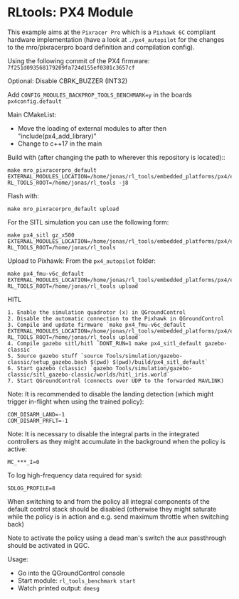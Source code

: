 # RLtools: PX4 Module

This example aims at the `Pixracer Pro` which is a `Pixhawk 6C` compliant hardware implementation (have a look at `./px4_autopilot` for the changes to the mro/pixracerpro board definition and compilation config).

Using the following commit of the PX4 firmware: `7f251d093568179209fa724d155ef0301c3657cf`

Optional: Disable CBRK_BUZZER (INT32)

Add `CONFIG_MODULES_BACKPROP_TOOLS_BENCHMARK=y` in the boards `px4config.default`

Main CMakeList:
- Move the loading of external modules to after then "include(px4_add_library)"
- Change to c++17 in the main

Build with (after changing the path to wherever this repository is located)::
```
make mro_pixracerpro_default EXTERNAL_MODULES_LOCATION=/home/jonas/rl_tools/embedded_platforms/px4/external_modules RL_TOOLS_ROOT=/home/jonas/rl_tools -j8
```
Flash with:
```
make mro_pixracerpro_default upload
```


For the SITL simulation you can use the following form:

```
make px4_sitl gz_x500 EXTERNAL_MODULES_LOCATION=/home/jonas/rl_tools/embedded_platforms/px4/external_modules RL_TOOLS_ROOT=/home/jonas/rl_tools
```

Upload to Pixhawk:
From the `px4_autopilot` folder:
```
make px4_fmu-v6c_default EXTERNAL_MODULES_LOCATION=/home/jonas/rl_tools/embedded_platforms/px4/external_modules RL_TOOLS_ROOT=/home/jonas/rl_tools upload
```

HITL
```
1. Enable the simulation quadrotor (x) in QGroundControl
2. Disable the automatic connection to the Pixhawk in QGroundControl
3. Compile and update firmware `make px4_fmu-v6c_default EXTERNAL_MODULES_LOCATION=/home/jonas/rl_tools/embedded_platforms/px4/external_modules RL_TOOLS_ROOT=/home/jonas/rl_tools upload`
4. Compile gazebo sitl/hitl `DONT_RUN=1 make px4_sitl_default gazebo-classic`
5. Source gazebo stuff `source Tools/simulation/gazebo-classic/setup_gazebo.bash $(pwd) $(pwd)/build/px4_sitl_default`
6. Start gazebo (classic) `gazebo Tools/simulation/gazebo-classic/sitl_gazebo-classic/worlds/hitl_iris.world`
7. Start QGroundControl (connects over UDP to the forwarded MAVLINK)
```

Note: It is recommended to disable the landing detection (which might trigger in-flight when using the trained policy):
```
COM_DISARM_LAND=-1
COM_DISARM_PRFLT=-1
```
Note: It is necessary to disable the integral parts in the integrated controllers as they might accumulate in the background when the policy is active:
```
MC_***_I=0
```
To log high-frequency data required for sysid:
```
SDLOG_PROFILE=8
```
When switching to and from the policy all integral components of the default control stack should be disabled (otherwise they might saturate while the policy is in action and e.g. send maximum throttle when switching back)

Note to activate the policy using a dead man's switch the aux passthrough should be activated in QGC.


Usage:
- Go into the QGroundControl console
- Start module: `rl_tools_benchmark start`
- Watch printed output: `dmesg`
